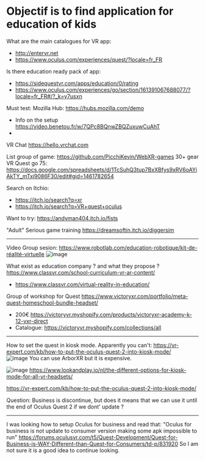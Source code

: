 # Objectif is to find application for education of kids


What are the main catalogues for VR app:
- http://entervr.net 
- https://www.oculus.com/experiences/quest/?locale=fr_FR

Is there education ready pack of app:
- https://sidequestvr.com/apps/education/0/rating
- https://www.oculus.com/experiences/go/section/161391067688077/?locale=fr_FR#/?_k=y7usxn




Must test:
Mozilla Hub: https://hubs.mozilla.com/demo
  - Info on the setup https://video.benetou.fr/w/7QPc8BQnwZBQZuxuwCuAhT
  - 
VR Chat https://hello.vrchat.com

List group of game:
https://github.com/PicchiKevin/WebXR-games 30+
gear VR Quest go 75: https://docs.google.com/spreadsheets/d/1TcSuhQ3tup7BxXBfys9xRV6oAYiAkTY_mTxj9086F30/edit#gid=1461782654

Search on Itchio:
- https://itch.io/search?q=xr
- https://itch.io/search?q=VR+quest+oculus



Want to try:
https://andyman404.itch.io/fists



"Adult" Serious game training
https://dreamsoftin.itch.io/diggersim


________________________

Video Group sesion: https://www.robotlab.com/education-robotique/kit-de-réalité-virtuelle
![image](https://user-images.githubusercontent.com/120555049/208686356-19fc1be6-0bfd-4644-a9d6-f591ca09f892.png)


What exist as education company ? and what they propose ?
https://www.classvr.com/school-curriculum-vr-ar-content/
- https://www.classvr.com/virtual-reality-in-education/

Group of workshop for Quest
https://www.victoryxr.com/portfolio/meta-quest-homeschool-bundle-headset/
- 200€ https://victoryvr.myshopify.com/products/victoryxr-academy-k-12-vxr-direct
- Catalogue: https://victoryvr.myshopify.com/collections/all
---------

How to set the quest in kiosk mode.
Apparently you can't:
https://vr-expert.com/kb/how-to-put-the-oculus-quest-2-into-kiosk-mode/  
![image](https://user-images.githubusercontent.com/120555049/208630645-2bb7006b-5eb9-40c1-9b16-9a0ca52e419d.png) 
You can use ArborXR but it is expensive.

![image](https://user-images.githubusercontent.com/120555049/208634799-c26bfae5-4f2f-4a5f-ba82-f8c7dd6a0112.png)
https://www.lookandplay.io/nl/the-different-options-for-kiosk-mode-for-all-vr-headsets/

https://vr-expert.com/kb/how-to-put-the-oculus-quest-2-into-kiosk-mode/

Question: Business is discontinue, but does it means that we can use it until the end of Oculus Quest 2 if we dont' update ?


-------------

I was looking how to setup Oculus for business and read that:
"Oculus for business is not update to consumer version making some apk impossible to run"
https://forums.oculusvr.com/t5/Quest-Development/Quest-for-Business-is-WAY-Different-than-Quest-for-Consumers/td-p/831920
So I am not sure it is a good idea to continue looking. 

